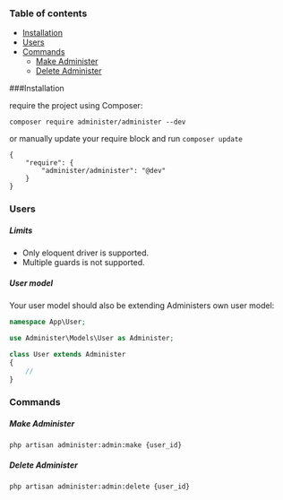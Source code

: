 ### Table of contents

* [Installation](#installation)</br>
* [Users](#users)
* [Commands](#commands)
    * [Make Administer](#make-administer)
    * [Delete Administer](#delete-administer)

###Installation 

require the project using Composer:
```
composer require administer/administer --dev
```

or manually update your require block and run `composer update`
```
{
    "require": {
        "administer/administer": "@dev"
    }
}
```

### Users

##### Limits
* Only eloquent driver is supported.
* Multiple guards is not supported.

##### User model

Your user model should also be extending Administers own user model:

```php
namespace App\User;

use Administer\Models\User as Administer;

class User extends Administer
{
    //
}
```

### Commands

##### Make Administer
```
php artisan administer:admin:make {user_id}
```
##### Delete Administer
```
php artisan administer:admin:delete {user_id}
```
